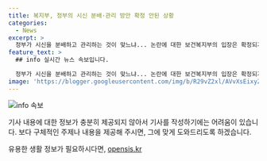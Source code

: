 ```yaml
---
title: 복지부, 정부의 시신 분배·관리 방안 확정 안된 상황
categories:
  - News
excerpt: >
  정부가 시신을 분배하고 관리하는 것이 맞느냐... 논란에 대한 보건복지부의 입장은 확정되지 않았으며, 논의 중인 사안임을 밝혔다. 자세한 내용은 보건복지부 공공보건정책관 생명윤리정책과로 문의할 것을 권고하였다. (150자)
feature_text: >
  ## info 실시간 뉴스 속보입니다.

  정부가 시신을 분배하고 관리하는 것이 맞느냐... 논란에 대한 보건복지부의 입장은 확정되지 않았으며, 논의 중인 사안임을 밝혔다. 자세한 내용은 보건복지부 공공보건정책관 생명윤리정책과로 문의할 것을 권고하였다. (150자)
image: 'https://blogger.googleusercontent.com/img/b/R29vZ2xl/AVvXsEixyZcFfHzMRdzZMjFBmAUKJYCLCGyLL1o632UiGVXcaFdKo_bkvkuCioo0uUKlGfBVcT3P84aROyZIXSBEx3Aw5nCQ3pTgDom1WDC4m8eifvWiAmWEEVb4x6G_l8C0QH225ldMjyaFvpxGEBGNO37VmDTDMHGhJPq73UglMfDca1-0aw/s1600/blogspot.png'
---
```


<p><img src="https://blogger.googleusercontent.com/img/b/R29vZ2xl/AVvXsEixyZcFfHzMRdzZMjFBmAUKJYCLCGyLL1o632UiGVXcaFdKo_bkvkuCioo0uUKlGfBVcT3P84aROyZIXSBEx3Aw5nCQ3pTgDom1WDC4m8eifvWiAmWEEVb4x6G_l8C0QH225ldMjyaFvpxGEBGNO37VmDTDMHGhJPq73UglMfDca1-0aw/s1600/blogspot.png" alt="info 속보" /></p>

<p>기사 내용에 대한 정보가 충분히 제공되지 않아서 기사를 작성하기에는 어려움이 있습니다. 보다 구체적인 주제나 내용을 제공해 주시면, 그에 맞게 도와드리도록 하겠습니다.</p>
유용한 생활 정보가 필요하시다면, <a href="https://opensis.kr" rel="dofollow">opensis.kr</a>


